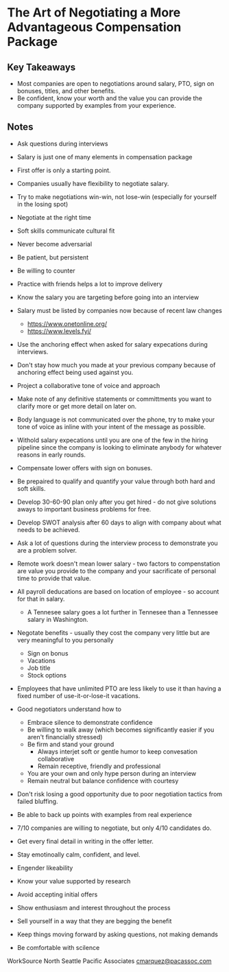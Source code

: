 # The Art of Negotiating a More Advantageous Compensation Package

## Key Takeaways

* Most companies are open to negotiations around salary, PTO, sign on bonuses, titles, and other benefits.
* Be confident, know your worth and the value you can provide the company supported by examples from your experience.

## Notes

* Ask questions during interviews
* Salary is just one of many elements in compensation package
* First offer is only a starting point.
* Companies usually have flexibility to negotiate salary.
* Try to make negotiations win-win, not lose-win (especially for yourself in the losing spot)

* Negotiate at the right time
* Soft skills communicate cultural fit
* Never become adversarial
* Be patient, but persistent
* Be willing to counter
* Practice with friends helps a lot to improve delivery

* Know the salary you are targeting before going into an interview
* Salary must be listed by companies now because of recent law changes
  * <https://www.onetonline.org/>
  * <https://www.levels.fyi/>

* Use the anchoring effect when asked for salary expecations during interviews.
* Don't stay how much you made at your previous company because of anchoring effect being used against you.

* Project a collaborative tone of voice and approach
* Make note of any definitive statements or committments you want to clarify more or get more detail on later on.

* Body language is not communicated over the phone, try to make your tone of voice as inline with your intent of the message as possible.

* Withold salary expecations until you are one of the few in the hiring pipeline since the company is looking to eliminate anybody for whatever reasons in early rounds.
* Compensate lower offers with sign on bonuses.

* Be prepaired to qualify and quantify your value through both hard and soft skills.

* Develop 30-60-90 plan only after you get hired - do not give solutions aways to important business problems for free.
* Develop SWOT analysis after 60 days to align with company about what needs to be achieved.

* Ask a lot of questions during the interview process to demonstrate you are a problem solver.

* Remote work doesn't mean lower salary - two factors to compenstation are value you provide to the company and your sacrificate of personal time to provide that value.
* All payroll deducations are based on location of employee - so account for that in salary.
  * A Tennesee salary goes a lot further in Tennesee than a Tennessee salary in Washington.

* Negotate benefits - usually they cost the company very little but are very meaningful to you personally
  * Sign on bonus
  * Vacations
  * Job title
  * Stock options
* Employees that have unlimited PTO are less likely to use it than having a fixed number of use-it-or-lose-it vacations.

* Good negotiators understand how to
  * Embrace silence to demonstrate confidence
  * Be willing to walk away (which becomes significantly easier if you aren't financially stressed)
  * Be firm and stand your ground
    * Always interjet soft or gentle humor to keep convesation collaborative
    * Remain receptive, friendly and professional
  * You are your own and only hype person during an interview
  * Remain neutral but balance confidence with courtesy
* Don't risk losing a good opportunity due to poor negotiation tactics from failed bluffing.
* Be able to back up points with examples from real experience
* 7/10 companies are willing to negotiate, but only 4/10 candidates do.

* Get every final detail in writing in the offer letter.

* Stay emotinoally calm, confident, and level.
* Engender likeability
* Know your value supported by research
* Avoid accepting initial offers
* Show enthusiasm and interest throughout the process
* Sell yourself in a way that they are begging the benefit
* Keep things moving forward by asking questions, not making demands
* Be comfortable with scilence

WorkSource North Seattle
Pacific Associates
<cmarquez@pacassoc.com>
